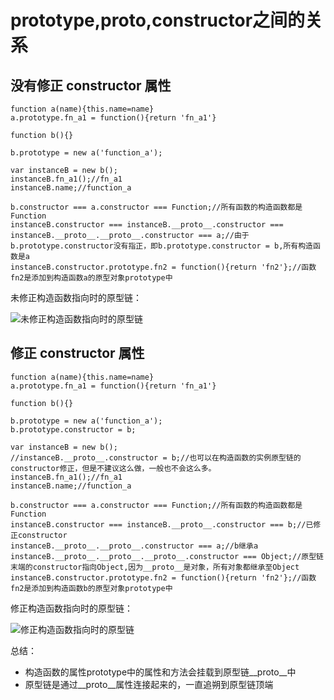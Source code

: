 # prototype,__proto__,constructor之间的关系

## 没有修正 constructor 属性

```
function a(name){this.name=name}
a.prototype.fn_a1 = function(){return 'fn_a1'}

function b(){}

b.prototype = new a('function_a');

var instanceB = new b();
instanceB.fn_a1();//fn_a1
instanceB.name;//function_a

b.constructor === a.constructor === Function;//所有函数的构造函数都是Function
instanceB.constructor === instanceB.__proto__.constructor === instanceB.__proto__.__proto__.constructor === a;//由于b.prototype.constructor没有指正，即b.prototype.constructor = b,所有构造函数是a
instanceB.constructor.prototype.fn2 = function(){return 'fn2'};//函数fn2是添加到构造函数a的原型对象prototype中
```

未修正构造函数指向时的原型链：

![
未修正构造函数指向时的原型链](https://mmbiz.qlogo.cn/mmbiz/E7ia3F4UicMxicaqSDqsmE7HFSc3K1wqVmVAXWs7muRhWbNMKBXvNyWNVysccB6StwAiclIEG13pca9eJEicGS4TWYQ/0?wx_fmt=jpeg)

## 修正 constructor 属性

```
function a(name){this.name=name}
a.prototype.fn_a1 = function(){return 'fn_a1'}

function b(){}

b.prototype = new a('function_a');
b.prototype.constructor = b;

var instanceB = new b();
//instanceB.__proto__.constructor = b;//也可以在构造函数的实例原型链的constructor修正，但是不建议这么做，一般也不会这么多。
instanceB.fn_a1();//fn_a1
instanceB.name;//function_a

b.constructor === a.constructor === Function;//所有函数的构造函数都是Function
instanceB.constructor === instanceB.__proto__.constructor === b;//已修正constructor
instanceB.__proto__.__proto__.constructor === a;//b继承a
instanceB.__proto__.__proto__.__proto__.constructor === Object;//原型链末端的constructor指向Object,因为__proto__是对象，所有对象都继承至Object
instanceB.constructor.prototype.fn2 = function(){return 'fn2'};//函数fn2是添加到构造函数b的原型对象prototype中
```

修正构造函数指向时的原型链：

![
修正构造函数指向时的原型链](https://mmbiz.qlogo.cn/mmbiz/E7ia3F4UicMxicaqSDqsmE7HFSc3K1wqVmV2oSWeqibHJTZ9EKRp6y5KdMjwaJ8SFurIibQNpWIRNqoghnhCCCT2Nlw/0?wx_fmt=jpeg)

总结：

- 构造函数的属性prototype中的属性和方法会挂载到原型链__proto__中
- 原型链是通过__proto__属性连接起来的，一直追朔到原型链顶端
